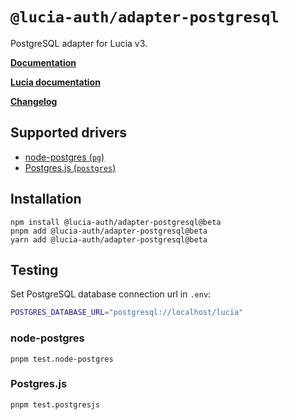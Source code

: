 # `@lucia-auth/adapter-postgresql`

PostgreSQL adapter for Lucia v3.

**[Documentation](https://lucia-auth.com/reference#lucia-authadapter-postgresql)**

**[Lucia documentation](https://v3.lucia-auth.com)**

**[Changelog](https://github.com/pilcrowOnPaper/lucia/blob/main/packages/adapter-postgresql/CHANGELOG.md)**

## Supported drivers

- [node-postgres (`pg`)](https://github.com/brianc/node-postgres)
- [Postgres.js (`postgres`)](https://github.com/porsager/postgres)

## Installation

```
npm install @lucia-auth/adapter-postgresql@beta
pnpm add @lucia-auth/adapter-postgresql@beta
yarn add @lucia-auth/adapter-postgresql@beta
```

## Testing

Set PostgreSQL database connection url in `.env`:

```bash
POSTGRES_DATABASE_URL="postgresql://localhost/lucia"
```

### node-postgres

```
pnpm test.node-postgres
```

### Postgres.js

```
pnpm test.postgresjs
```
